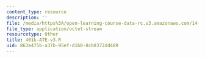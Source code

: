 ```yaml
---
content_type: resource
description: ''
file: /media/https%3A/open-learning-course-data-rc.s3.amazonaws.com/14-382-econometrics-spring-2017/863e475ba37b95efd1608cb8372dd489_401k-ATE-v3.R
file_type: application/octet-stream
resourcetype: Other
title: 401k-ATE-v3.R
uid: 863e475b-a37b-95ef-d160-8cb8372dd489
---
```

